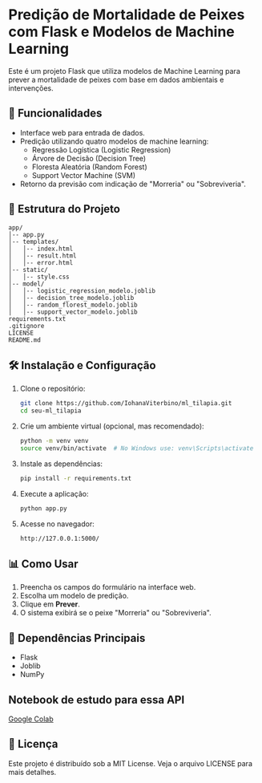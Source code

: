 # Predição de Mortalidade de Peixes com Flask e Modelos de Machine Learning

Este é um projeto Flask que utiliza modelos de Machine Learning para prever a mortalidade de peixes com base em dados ambientais e intervenções.

## 🚀 Funcionalidades
- Interface web para entrada de dados.
- Predição utilizando quatro modelos de machine learning:
  - Regressão Logística (Logistic Regression)
  - Árvore de Decisão (Decision Tree)
  - Floresta Aleatória (Random Forest)
  - Support Vector Machine (SVM)
- Retorno da previsão com indicação de "Morreria" ou "Sobreviveria".

## 📂 Estrutura do Projeto
```
app/
│-- app.py
│-- templates/
│   │-- index.html
│   │-- result.html
│   │-- error.html
│-- static/
│   │-- style.css
│-- model/
│   │-- logistic_regression_modelo.joblib
│   │-- decision_tree_modelo.joblib
│   │-- random_florest_modelo.joblib
│   │-- support_vector_modelo.joblib
requirements.txt
.gitignore
LICENSE
README.md
```

## 🛠️ Instalação e Configuração
1. Clone o repositório:
   ```bash
   git clone https://github.com/IohanaViterbino/ml_tilapia.git
   cd seu-ml_tilapia
   ```
2. Crie um ambiente virtual (opcional, mas recomendado):
   ```bash
   python -m venv venv
   source venv/bin/activate  # No Windows use: venv\Scripts\activate
   ```
3. Instale as dependências:
   ```bash
   pip install -r requirements.txt
   ```
4. Execute a aplicação:
   ```bash
   python app.py
   ```
5. Acesse no navegador:
   ```
   http://127.0.0.1:5000/
   ```

## 📊 Como Usar
1. Preencha os campos do formulário na interface web.
2. Escolha um modelo de predição.
3. Clique em **Prever**.
4. O sistema exibirá se o peixe "Morreria" ou "Sobreviveria".

## 📌 Dependências Principais
- Flask
- Joblib
- NumPy

## Notebook de estudo para essa API
[Google Colab](https://colab.research.google.com/drive/1ZUGA9_ZRCF4U2s1W3ySUzO5YI8uesIpL?usp=sharing)

## 📝 Licença
Este projeto é distribuído sob a MIT License. Veja o arquivo LICENSE para mais detalhes.
